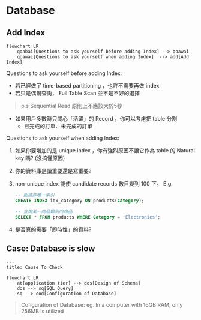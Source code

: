 # Database

## Add Index

```mermaid
flowchart LR
    qoabai[Questions to ask yourself before adding Index] --> qoawai
    qoawai[Questions to ask yourself when adding Index]  --> add[Add Index]
```

Questions to ask yourself before adding Index:

- 若已經做了 time-based partitioning ，也許不需要再做 index
- 若只是偶爾查詢， Full Table Scan 並不是不好的選擇

> p.s Sequential Read 原則上不應該大於5秒

- 如果用戶多數時只關心「活躍」的 Record ，你可以考慮把 table 分割
    - 已完成的訂單、未完成的訂單

Questions to ask yourself when adding Index:

1. 如果你要增加的是 unique index ，你有強烈原因不讓它作為 table 的 Natural key 嗎? (沒搞懂原因)
2. 你的資料庫是讀重要還是寫重要?
3. non-unique index 能使 candidate records 數目變到 100 下。 E.g.

    ```sql
    -- 創建非唯一索引
    CREATE INDEX idx_category ON products(Category);

    -- 查詢某一商品類別的商品
    SELECT * FROM products WHERE Category = 'Electronics';
    ```
4. 是否真的需要「即時性」的資料?


## Case: Database is slow

```mermaid
---
title: Cause To Check
---
flowchart LR
    at[application tier] --> dos[Design of Schema]
    dos --> sq[SQL Query]
    sq --> cod[Configuration of Database]
```

> Cofiguration of Database: eg. In a computer with 16GB RAM, only 256MB is utilized